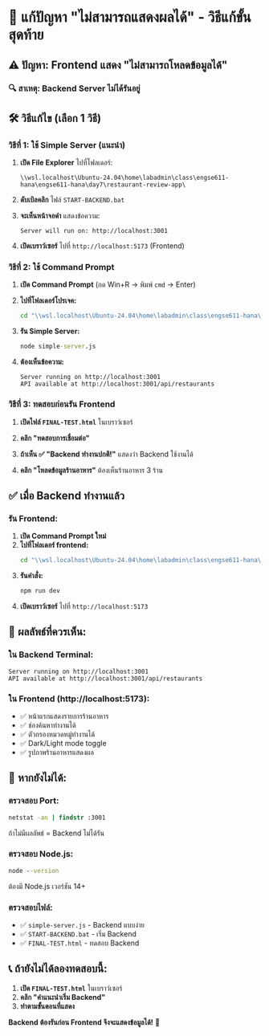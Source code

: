 # 🚨 แก้ปัญหา "ไม่สามารถแสดงผลได้" - วิธีแก้ขั้นสุดท้าย

## ⚠️ ปัญหา: Frontend แสดง "ไม่สามารถโหลดข้อมูลได้"

### 🔍 สาเหตุ: Backend Server ไม่ได้รันอยู่

## 🛠️ วิธีแก้ไข (เลือก 1 วิธี)

### วิธีที่ 1: ใช้ Simple Server (แนะนำ)

1. **เปิด File Explorer** ไปที่โฟลเดอร์:
   ```
   \\wsl.localhost\Ubuntu-24.04\home\labadmin\class\engse611-hana\engse611-hana\day7\restaurant-review-app\
   ```

2. **ดับเบิลคลิก** ไฟล์ `START-BACKEND.bat`

3. **จะเห็นหน้าจอดำ** แสดงข้อความ:
   ```
   Server will run on: http://localhost:3001
   ```

4. **เปิดเบราว์เซอร์** ไปที่ `http://localhost:5173` (Frontend)

### วิธีที่ 2: ใช้ Command Prompt

1. **เปิด Command Prompt** (กด Win+R → พิมพ์ `cmd` → Enter)

2. **ไปที่โฟลเดอร์โปรเจค:**
   ```cmd
   cd "\\wsl.localhost\Ubuntu-24.04\home\labadmin\class\engse611-hana\engse611-hana\day7\restaurant-review-app"
   ```

3. **รัน Simple Server:**
   ```cmd
   node simple-server.js
   ```

4. **ต้องเห็นข้อความ:**
   ```
   Server running on http://localhost:3001
   API available at http://localhost:3001/api/restaurants
   ```

### วิธีที่ 3: ทดสอบก่อนรัน Frontend

1. **เปิดไฟล์ `FINAL-TEST.html`** ในเบราว์เซอร์

2. **คลิก "ทดสอบการเชื่อมต่อ"**

3. **ถ้าเห็น ✅ "Backend ทำงานปกติ!"** แสดงว่า Backend ใช้งานได้

4. **คลิก "โหลดข้อมูลร้านอาหาร"** ต้องเห็นร้านอาหาร 3 ร้าน

## ✅ เมื่อ Backend ทำงานแล้ว

### รัน Frontend:
1. **เปิด Command Prompt ใหม่**
2. **ไปที่โฟลเดอร์ frontend:**
   ```cmd
   cd "\\wsl.localhost\Ubuntu-24.04\home\labadmin\class\engse611-hana\engse611-hana\day7\restaurant-review-app\frontend"
   ```
3. **รันคำสั่ง:**
   ```cmd
   npm run dev
   ```
4. **เปิดเบราว์เซอร์** ไปที่ `http://localhost:5173`

## 🎯 ผลลัพธ์ที่ควรเห็น:

### ใน Backend Terminal:
```
Server running on http://localhost:3001
API available at http://localhost:3001/api/restaurants
```

### ใน Frontend (http://localhost:5173):
- ✅ หน้าแรกแสดงรายการร้านอาหาร
- ✅ ช่องค้นหาทำงานได้
- ✅ ตัวกรองหมวดหมู่ทำงานได้
- ✅ Dark/Light mode toggle
- ✅ รูปภาพร้านอาหารแสดงผล

## 🚨 หากยังไม่ได้:

### ตรวจสอบ Port:
```cmd
netstat -an | findstr :3001
```
ถ้าไม่มีผลลัพธ์ = Backend ไม่ได้รัน

### ตรวจสอบ Node.js:
```cmd
node --version
```
ต้องมี Node.js เวอร์ชัน 14+ 

### ตรวจสอบไฟล์:
- ✅ `simple-server.js` - Backend แบบง่าย
- ✅ `START-BACKEND.bat` - เริ่ม Backend
- ✅ `FINAL-TEST.html` - ทดสอบ Backend

## 📞 ถ้ายังไม่ได้ลองทดสอบนี้:

1. **เปิด `FINAL-TEST.html`** ในเบราว์เซอร์
2. **คลิก "คำแนะนำเริ่ม Backend"**
3. **ทำตามขั้นตอนที่แสดง**

**Backend ต้องรันก่อน Frontend จึงจะแสดงข้อมูลได้!** 🚀